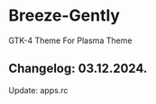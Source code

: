 # Breeze-Gently
GTK-4 Theme For Plasma Theme

Changelog: 03.12.2024.
----------------------

Update: apps.rc
